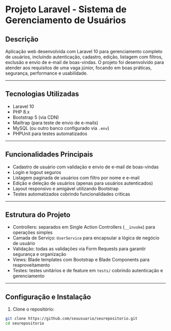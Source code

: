 # Projeto Laravel - Sistema de Gerenciamento de Usuários

## Descrição

Aplicação web desenvolvida com Laravel 10 para gerenciamento completo de usuários, incluindo autenticação, cadastro, edição, listagem com filtros, exclusão e envio de e-mail de boas-vindas. O projeto foi desenvolvido para atender aos requisitos de uma vaga júnior, focando em boas práticas, segurança, performance e usabilidade.

---

## Tecnologias Utilizadas

- Laravel 10
- PHP 8.x
- Bootstrap 5 (via CDN)
- Mailtrap (para teste de envio de e-mails)
- MySQL (ou outro banco configurado via `.env`)
- PHPUnit para testes automatizados

---

## Funcionalidades Principais

- Cadastro de usuário com validação e envio de e-mail de boas-vindas
- Login e logout seguros
- Listagem paginada de usuários com filtro por nome e e-mail
- Edição e deleção de usuários (apenas para usuários autenticados)
- Layout responsivo e amigável utilizando Bootstrap
- Testes automatizados cobrindo funcionalidades críticas

---

## Estrutura do Projeto

- Controllers: separados em Single Action Controllers (`__invoke`) para operações simples
- Camada de Serviço: `UserService` para encapsular a lógica de negócio de usuário
- Validação: todas as validações via Form Requests para garantir segurança e organização
- Views: Blade templates com Bootstrap e Blade Components para reaproveitamento
- Testes: testes unitários e de feature em `tests/` cobrindo autenticação e gerenciamento

---

## Configuração e Instalação

1. Clone o repositório:

```bash
git clone https://github.com/seuusuario/seurepositorio.git
cd seurepositorio

